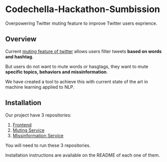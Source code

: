 # Codechella-Hackathon-Sumbission


Overpowering Twitter muting feature to improve Twitter users exprience. 


## Overview
Current [muting feature of twitter](https://help.twitter.com/en/using-twitter/advanced-twitter-mute-options) allows users filter tweets **based on words and hashtag**.

But users do not want to mute words or hasgtags, they want to mute **specific topics, behaviors and missinformation**.

We have created a tool to achieve this with current state of the art in machine learning applied to NLP.


## Installation

Our project have 3 repositories:

1. [Frontend](https://github.com/PotatoSpudowski/Ribitter-web)
2. [Muting Service](https://github.com/PotatoSpudowski/Elixr)
3. [Missinformation Service](https://github.com/PotatoSpudowski/MisMatch)

You will need to run these 3 repositories.

Installation instructions are available on the README of each one of them.
